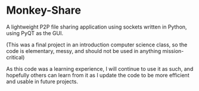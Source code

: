 Monkey-Share
============

A lightweight P2P file sharing application using sockets written in Python, using PyQT as the GUI.

(This was a final project in an introduction computer science class, so the code is elementary, messy, and should not be used in anything mission-critical)

As this code was a learning experience, I will continue to use it as such, and hopefully others can learn from it as I update the code to be more efficient and usable in future projects.
